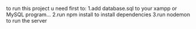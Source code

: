 to run this project u need first to:
1.add database.sql to your xampp or MySQL program...
2.run npm install to install dependencies 
3.run nodemon to run the server


